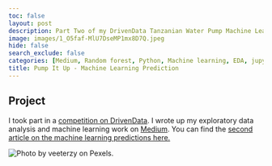 ```yaml
---
toc: false
layout: post
description: Part Two of my DrivenData Tanzanian Water Pump Machine Learning Prediction Project
image: images/1_O5faf-MlU7DseMP1mx8D7Q.jpeg
hide: false
search_exclude: false
categories: [Medium, Random forest, Python, Machine learning, EDA, jupyter]
title: Pump It Up - Machine Learning Prediction 
---
```


## Project 

I took part in a [competition on DrivenData](https://www.drivendata.org/competitions/7/pump-it-up-data-mining-the-water-table/). I wrote up my exploratory data analysis and machine learning work on [Medium](https://medium.com/@lottes.salter).  You can find the [second article on the machine learning predictions here.](https://medium.com/@lottes.salter/pump-it-up-prediction-b96830a024a5)

![]({{site.baseurl}}/images/tree.jpeg "Photo by veeterzy on Pexels.")
